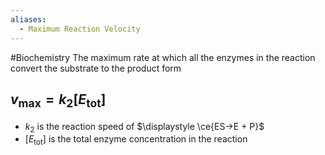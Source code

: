 ```yaml
---
aliases:
  - Maximum Reaction Velocity
---
```

#Biochemistry 
The maximum rate at which all the enzymes in the reaction convert the substrate to the product form
## $\displaystyle v_{\text{max}}=k_{2}[E_{\text{tot}}]$
* $\displaystyle k_{2}$ is the reaction speed of $\displaystyle \ce{ES->E + P}$
* $\displaystyle [E_{\text{tot}}]$ is the total enzyme concentration in the reaction